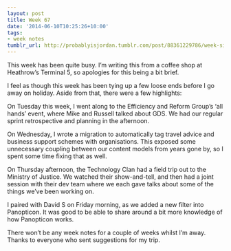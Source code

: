 ```yaml
---
layout: post
title: Week 67
date: '2014-06-10T10:25:26+10:00'
tags:
- week notes
tumblr_url: http://probablyisjordan.tumblr.com/post/88361229786/week-sixty-seven
---
```

<p>This week has been quite busy. I&rsquo;m writing this from a coffee shop at Heathrow&rsquo;s Terminal 5, so apologies for this being a bit brief.</p>

<p>I feel as though this week has been tying up a few loose ends before I go away on holiday. Aside from that, there were a few highlights:</p>

<p>On Tuesday this week, I went along to the Efficiency and Reform Group&rsquo;s &lsquo;all hands&rsquo; event, where Mike and Russell talked about GDS. We had our regular sprint retrospective and planning in the afternoon.</p>

<p>On Wednesday, I wrote a migration to automatically tag travel advice and business support schemes with organisations. This exposed some unnecessary coupling between our content models from years gone by, so I spent some time fixing that as well.</p>

<p>On Thursday afternoon, the Technology Clan had a field trip out to the Ministry of Justice. We watched their show-and-tell, and then had a joint session with their dev team where we each gave talks about some of the things we&rsquo;ve been working on.</p>

<p>I paired with David S on Friday morning, as we added a new filter into Panopticon. It was good to be able to share around a bit more knowledge of how Panopticon works.</p>

<p>There won&rsquo;t be any week notes for a couple of weeks whilst I&rsquo;m away. Thanks to everyone who sent suggestions for my trip.</p>
